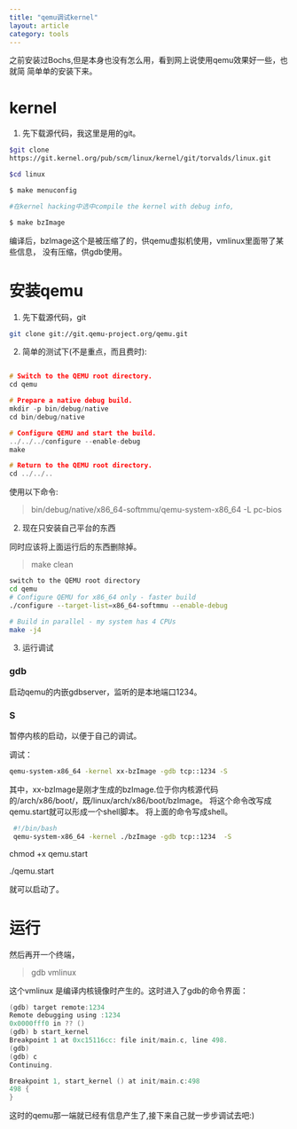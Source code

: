 ```yaml
---
title: "qemu调试kernel"
layout: article
category: tools 
---
```


之前安装过Bochs,但是本身也没有怎么用，看到网上说使用qemu效果好一些，也就简
简单单的安装下来。

# kernel

1. 先下载源代码，我这里是用的git。

```bash
$git clone
https://git.kernel.org/pub/scm/linux/kernel/git/torvalds/linux.git

$cd linux

$ make menuconfig

#在kernel hacking中选中compile the kernel with debug info,

$ make bzImage

```

编译后，bzImage这个是被压缩了的，供qemu虚拟机使用，vmlinux里面带了某些信息，
没有压缩，供gdb使用。

# 安装qemu

1. 先下载源代码，git

```bash
git clone git://git.qemu-project.org/qemu.git

```

2. 简单的测试下(不是重点，而且费时):

```c

# Switch to the QEMU root directory.
cd qemu

# Prepare a native debug build.
mkdir -p bin/debug/native
cd bin/debug/native

# Configure QEMU and start the build.
../../../configure --enable-debug
make

# Return to the QEMU root directory.
cd ../../..

```
使用以下命令:

>bin/debug/native/x86_64-softmmu/qemu-system-x86_64 -L pc-bios

2. 现在只安装自己平台的东西

同时应该将上面运行后的东西删除掉。

>make clean


```bash
switch to the QEMU root directory
cd qemu
# Configure QEMU for x86_64 only - faster build
./configure --target-list=x86_64-softmmu --enable-debug

# Build in parallel - my system has 4 CPUs
make -j4
```

3. 运行调试



### gdb
启动qemu的内嵌gdbserver，监听的是本地端口1234。

### S
暂停内核的启动，以便于自己的调试。

调试：

```bash
qemu-system-x86_64 -kernel xx-bzImage -gdb tcp::1234 -S
```
其中，xx-bzImage是刚才生成的bzImage.位于你内核源代码的/arch/x86/boot/，既/linux/arch/x86/boot/bzImage。
将这个命令改写成qemu.start就可以形成一个shell脚本。
将上面的命令写成shell。

```bash
 #!/bin/bash
 qemu-system-x86_64 -kernel ./bzImage -gdb tcp::1234  -S
```

chmod +x qemu.start


./qemu.start

就可以启动了。

# 运行
然后再开一个终端，

> gdb vmlinux

这个vmlinux 是编译内核镜像时产生的。这时进入了gdb的命令界面：

```c
(gdb) target remote:1234
Remote debugging using :1234
0x0000fff0 in ?? ()
(gdb) b start_kernel
Breakpoint 1 at 0xc15116cc: file init/main.c, line 498.
(gdb)
(gdb) c
Continuing.

Breakpoint 1, start_kernel () at init/main.c:498
498	{
}
```
这时的qemu那一端就已经有信息产生了,接下来自己就一步步调试去吧:)
